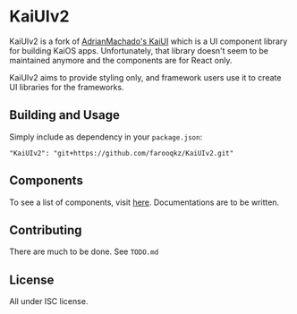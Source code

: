 # KaiUIv2

KaiUIv2 is a fork of [AdrianMachado's KaiUI](https://github.com/AdrianMachado/KaiUI) which is a UI component library for building KaiOS apps. Unfortunately, that library doesn't seem to be maintained anymore and the components are for React only.

KaiUIv2 aims to provide styling only, and framework users use it to create UI libraries for the frameworks.

## Building and Usage

Simply include as dependency in your `package.json`:

```
"KaiUIv2": "git+https://github.com/farooqkz/KaiUIv2.git"
```

## Components

To see a list of components, visit [here](https://github.com/farooqkz/KaiUIv2/tree/master/src/components). Documentations are to be written.

## Contributing

There are much to be done. See `TODO.md`


## License

All under ISC license.
